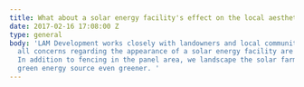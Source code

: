 ```yaml
---
title: What about a solar energy facility's effect on the local aesthetic?
date: 2017-02-16 17:08:00 Z
type: general
body: 'LAM Development works closely with landowners and local communities to ensure
  all concerns regarding the appearance of a solar energy facility are addressed.
  In addition to fencing in the panel area, we landscape the solar farm to make this
  green energy source even greener. '
---
```


